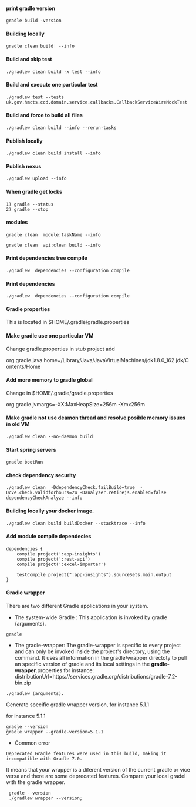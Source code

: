 #### print gradle version

```
gradle build -version
```
#### Building locally
```
gradle clean build  --info
```

#### Build and skip test
```
./gradlew clean build -x test --info
```

#### Build and  execute one particular test
```
./gradlew test --tests uk.gov.hmcts.ccd.domain.service.callbacks.CallbackServiceWireMockTest
```


#### Build and force to build all files
```
./gradlew clean build --info --rerun-tasks
```

#### Publish locally
```
./gradlew clean build install --info
```

#### Publish nexus
```
./gradlew upload --info
```

#### When gradle get locks
```
1) gradle --status
2) gradle --stop
```

#### modules
```
gradle clean  module:taskName --info

gradle clean  api:clean build --info
```


#### Print dependencies tree compile

```
./gradlew  dependencies --configuration compile
```

#### Print dependencies
```
./gradlew  dependencies --configuration compile
```

#### Gradle properties

This is located in $HOME/.gradle/gradle.properties

#### Make gradle use one particular VM

Change gradle.properties in stub project add

org.gradle.java.home=/Library/Java/JavaVirtualMachines/jdk1.8.0_162.jdk/Contents/Home

#### Add more memory to gradle global 

Change in $HOME/.gradle/gradle.properties

org.gradle.jvmargs=-XX:MaxHeapSize=256m -Xmx256m

#### Make gradle not use deamon thread  and resolve posible memory issues in old VM
```
./gradlew clean --no-daemon build 
```

#### Start spring servers
```
gradle bootRun
```

#### check dependency security

```
./gradlew clean  -DdependencyCheck.failBuild=true  -Dcve.check.validforhours=24 -Danalyzer.retirejs.enabled=false dependencyCheckAnalyze --info
````

#### Building locally your docker image.

```
./gradlew clean build buildDocker --stacktrace --info
```



#### Add module compile dependecies 

```
dependencies {
    compile project(':app-insights')
    compile project(':rest-api')
    compile project(':excel-importer')
    
    testCompile project(":app-insights").sourceSets.main.output
} 
```

#### Gradle wrapper 

There are two different Gradle applications in your system.

* The system-wide Gradle : This application is invoked by gradle (arguments).
```
gradle
```

* The gradle-wrapper:  The gradle-wrapper is specific to every project and can only be invoked inside the project's directory, using the command. It uses all information in the gradle/wrapper directoty to pull an specific version of gradle and its local settings in the **gradle-wrapper**.properties 
for instance: distributionUrl=https\://services.gradle.org/distributions/gradle-7.2-bin.zip


```
./gradlew (arguments).

```

Generate specific gradle wrapper version, for instance 5.1.1

for instance 5.1.1
```
gradle --version
gradle wrapper --gradle-version=5.1.1  

```

* Common error 
```
Deprecated Gradle features were used in this build, making it incompatible with Gradle 7.0.
```
It means that your wrapper is a diferent version of the current gradle or vice versa and there are some deprecated features. 
Compare your local gradel with the gradle wrapper. 

```
 gradle --version 
 ./gradlew wrapper --version;
```
